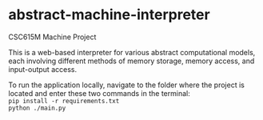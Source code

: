 # abstract-machine-interpreter
CSC615M Machine Project

This is a web-based interpreter for various abstract computational models, each involving different methods of memory storage, memory access, and input-output access.

To run the application locally, navigate to the folder where the project is located and enter these two commands in the terminal: <br>
```pip install -r requirements.txt``` <br>
```python ./main.py```
